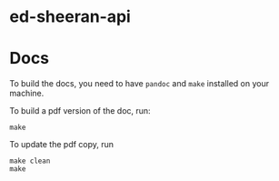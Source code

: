 # ed-sheeran-api

# Docs

To build the docs, you need to have `pandoc` and `make` installed on your machine.

To build a pdf version of the doc, run: 
```
make
```

To update the pdf copy, run
```
make clean
make
```